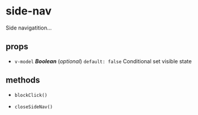 # side-nav 
Side navigatition... 

## props 
- `v-model` ***Boolean*** (*optional*) `default: false` 
Conditional set visible state 



## methods 
- `blockClick()` 

- `closeSideNav()` 



